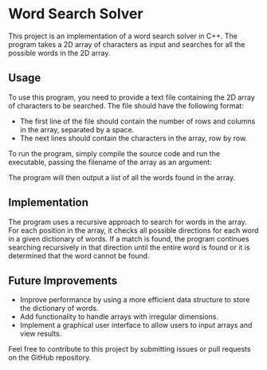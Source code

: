 # Word Search Solver

This project is an implementation of a word search solver in C++. The program takes a 2D array of characters as input and searches for all the possible words in the 2D array. 

## Usage

To use this program, you need to provide a text file containing the 2D array of characters to be searched. The file should have the following format:

- The first line of the file should contain the number of rows and columns in the array, separated by a space.
- The next lines should contain the characters in the array, row by row.


To run the program, simply compile the source code and run the executable, passing the filename of the array as an argument:


The program will then output a list of all the words found in the array.

## Implementation

The program uses a recursive approach to search for words in the array. For each position in the array, it checks all possible directions for each word in a given dictionary of words. If a match is found, the program continues searching recursively in that direction until the entire word is found or it is determined that the word cannot be found.

## Future Improvements

- Improve performance by using a more efficient data structure to store the dictionary of words.
- Add functionality to handle arrays with irregular dimensions.
- Implement a graphical user interface to allow users to input arrays and view results.

Feel free to contribute to this project by submitting issues or pull requests on the GitHub repository.
